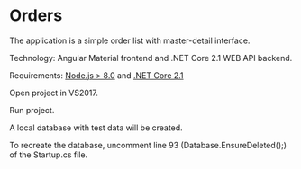 # Orders

The application is a simple order list with master-detail interface.

Technology: Angular Material frontend and .NET Core 2.1 WEB API backend.

Requirements: [Node.js > 8.0](https://nodejs.org/en/download/) and [.NET Core 2.1](https://www.microsoft.com/net/download)

Open project in VS2017.

Run project.

A local database with test data will be created.

To recreate the database, uncomment line 93 (Database.EnsureDeleted();) of the Startup.cs file. 
